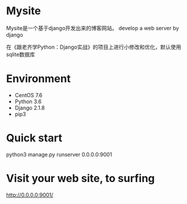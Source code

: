 # Mysite
Mysite是一个基于django开发出来的博客网站。
develop a web server by django

在《跟老齐学Python：Django实战》的项目上进行小修改和优化，默认使用sqlite数据库

# Environment
- CentOS 7.6
- Python 3.6
- Django 2.1.8
- pip3

# Quick start
python3 manage.py runserver 0.0.0.0:9001

# Visit your web site, to surfing
http://0.0.0.0:9001/


